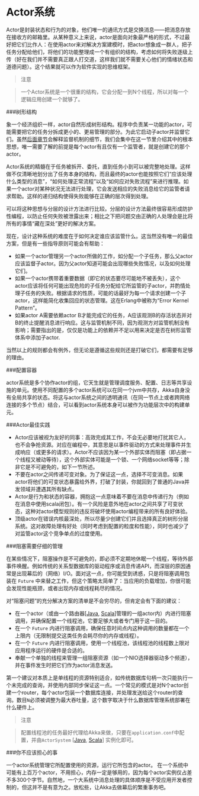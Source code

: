 # Actor系统

Actor是封装状态和行为的对象，他们唯一的通讯方式是交换消息——把消息存放在接收方的邮箱里。从某种意义上来说，actor是面向对象最严格的形式，不过最好把它们比作人：在使用actor来对解决方案建模时，把actor想象成一群人，把子任务分配给他们，将他们的功能整理成一个有组织的结构，考虑如何将失败逐级上传（好在我们并不需要真正跟人打交道，这样我们就不需要关心他们的情绪状态和道德问题）。这个结果就可以作为软件实现的思维框架。

> 注意

> 一个Actor系统是一个很重的结构，它会分配一到N个线程，所以对每一个逻辑应用创建一个就够了。

###树形结构

象一个经济组织一样，actor自然形成树形结构。程序中负责某一功能的actor，可能需要把它的任务分拆成更小的、更易管理的部分。为此它启动子actor并监督它们。虽然[后面章节](04_supervision_and_monitoring.md)会解释监督机制的细节，我们会集中在这一节里介绍其中的根本思想，唯一需要了解的前提是每个actor有且仅有一个监管者，就是创建它的那个actor。

Actor系统的精髓在于任务被拆开、委托，直到任务小到可以被完整地处理。这样做不仅清晰地划分出了任务本身的结构，而且最终的actor也能按照它们“应该处理什么类型的消息”，“如何处理正常流程”以及“如何应对失败流程”来进行推理。如果一个actor对某种状况无法进行处理，它会发送相应的失败消息给它的监管者请求帮助。这样的递归结构使得失败能够在正确的层次得到处理。

可以将这种思想与分层的设计方法进行比较。分层的设计方法最终很容易形成防护性编程，以防止任何失败被泄露出来；相比之下把问题交由正确的人处理会是比将所有的事情“藏在深处”更好的解决方案。

现在，设计这种系统的难度在于如何决定谁应该监管什么。这当然没有唯一的最佳方案，但是有一些指导原则可能会有帮助：

* 如果一个actor管理另一个actor所做的工作，如分配一个子任务，那么父actor应该监督子actor。因为父actor知道可能会出现哪些失败情况，以及如何处理它们。
* 如果一个actor携带着重要数据（即它的状态要尽可能地不被丢失），这个actor应该将任何可能出现危险的子任务分配给它所监管的子actor，并酌情处理子任务的失败。根据请求的性质，可能的话最好为每一个请求创建一个子actor，这样能简化收集回应的状态管理。这在Erlang中被称为“Error Kernel Pattern”。
* 如果actor A需要依赖actor B才能完成它的任务，A应该观测B的存活状态并对B的终止提醒消息进行响应。这与监管机制不同，因为观测方对监管机制没有影响；需要指出的是，仅仅是功能上的依赖并不足以用来决定是否在树形监管体系中添加子actor.

当然以上的规则都会有例外，但无论是遵循这些规则还是打破它们，都需要有足够的理由。

###配置容器

actor系统是多个协作actor的组，它天生就是管理调度服务、配置、日志等共享设施的单元。使用不同配置的多个actor系统可以在同一个jvm中共存，Akka自身没有全局共享的状态。将这与actor系统之间的透明通讯（在同一节点上或者跨网络连接的多个节点）结合，可以看到actor系统本身可以被作为功能层次中的构建单元。

###Actor最佳实践

* Actor应该被视为友好的同事：高效完成其工作，不会无必要地打扰其它人，也不会争抢资源。对应在编程中，其意思是以事件驱动的方式来处理事件并生成响应（或更多的请求）。Actor不应该因为某一个外部实体而阻塞（即占据一个线程又被动等待），这个外部实体可能是一个锁、一个网络socket等等；除非它是不可避免的，如下一节所述。
* 不要在actor之间传递可变对象。为了保证这一点，选择不可变消息。如果actor将他们的可变状态暴露给外界，打破了封装，你就回到了普通的Java并发领域并遭遇其所有缺点。
* Actor是行为和状态的容器，拥抱这一点意味着不要在消息中传递行为（例如在消息中使用scala闭包）。有一个风险是意外地在actor之间共享了可变状态，这种对actor模型规则的违反将破坏使用actor编程带来的所有良好体验。
* 顶级actor在错误内核最深处，所以尽量少创建它们并且选择真正的树形分层系统。这对故障处理有好处（同时考虑到配置的粒度和性能），同时也减少了对监管actor这个竞争单点的过度使用。

###阻塞需要仔细的管理

在某些情况下，阻塞操作是不可避免的，即必须不定期地休眠一个线程，等待外部事件唤醒。例如传统的关系型数据库的驱动程序或消息传递API，而深层的原因通常是出现幕后的（网络）I/O。面对这一点，你可能受到诱惑，只是将阻塞调用包装在 `Future` 中来替之工作，但这个策略太简单了：当应用的负载增加，你很可能会发现性能瓶颈，或者出现内存或线程耗尽的情况。

对“阻塞问题”的充分解决方案的清单是不会穷尽的，但肯定会有下面的建议：

* 在一个actor（或由一个路由器[[Java](#TODO), [Scala](../chapter3/06_routing.md)]管理的一组actor内）内进行阻塞调用，并确保配置一个线程池，它要足够大或者专门用于这一目的。
* 在一个 `Future` 内进行阻塞调用，确保任意时间点内这种调用的数量都在一个上限内（无限制提交这类任务会耗尽你的内存或线程）。
* 在一个 `Future` 内进行阻塞调用，使用一个线程池，该线程池的线程数上限对应用程序运行的硬件是合适的。
* 奉献一个单独的线程来管理一组阻塞资源（如一个NIO选择器驱动多个频道），并在事件发生时把它们作为actor消息发送。

第一个建议对本质上是单线程的资源特别适合，如传统数据库句柄一次只能执行一个未完成的查询，并使用内部同步保证这一点。一个常见的模式是对N个actor创建一个router，每个actor包装一个数据库连接，并处理发送给这个router的查询。数目`N`必须被调整为最大吞吐量，这个数字取决于什么数据库管理系统部署在什么硬件上。

> 注意

> 配置线程池的任务最好代理给Akka来做，只要在`application.conf`中配置，并由`ActorSystem` [[Java](#TODO), [Scala](../chapter3/04_dispatchers.md#dispatcher-lookup-scala)] 实例化即可。


###你不应该担心的事

一个actor系统管理它所配置使用的资源，运行它所包含的actor。 在一个系统中可能有上百万个actor，不用担心，内存一定是够用的，因为每个actor实例仅占差不多300个字节。自然地，一个大系统中消息处理的具体顺序是不受应用开发者控制的，但这并不是有意为之。放松些，让Akka去做幕后的繁重事务吧。




